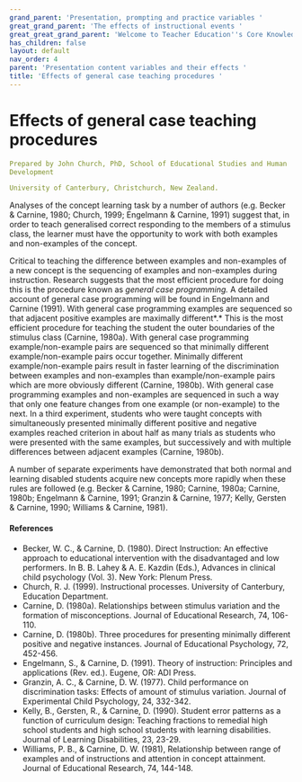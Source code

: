```yaml
---
grand_parent: 'Presentation, prompting and practice variables '
great_grand_parent: 'The effects of instructional events '
great_great_grand_parent: 'Welcome to Teacher Education''s Core Knowledge and Skills.'
has_children: false
layout: default
nav_order: 4
parent: 'Presentation content variables and their effects '
title: 'Effects of general case teaching procedures '
---
```

# Effects of general case teaching procedures


```yaml
Prepared by John Church, PhD, School of Educational Studies and Human
Development

University of Canterbury, Christchurch, New Zealand.
```


Analyses of the concept learning task by a number of authors (e.g.
Becker & Carnine, 1980; Church, 1999; Engelmann & Carnine, 1991) suggest
that, in order to teach generalised correct responding to the members of
a stimulus class, the learner must have the opportunity to work with
both examples and non-examples of the concept.

Critical to teaching the difference between examples and non-examples of
a new concept is the sequencing of examples and non-examples during
instruction. Research suggests that the most efficient procedure for
doing this is the procedure known as *general case programming.* A
detailed account of general case programming will be found in Engelmann
and Carnine (1991). With general case programming examples are sequenced
so that adjacent positive examples are maximally different*.* This is
the most efficient procedure for teaching the student the outer
boundaries of the stimulus class (Carnine, 1980a). With general case
programming example/non-example pairs are sequenced so that minimally
different example/non-example pairs occur together. Minimally different
example/non-example pairs result in faster learning of the
discrimination between examples and non-examples than
example/non-example pairs which are more obviously different (Carnine,
1980b). With general case programming examples and non-examples are
sequenced in such a way that only one feature changes from one example
(or non-example) to the next. In a third experiment, students who were
taught concepts with simultaneously presented minimally different
positive and negative examples reached criterion in about half as many
trials as students who were presented with the same examples, but
successively and with multiple differences between adjacent examples
(Carnine, 1980b).

A number of separate experiments have demonstrated that both normal and
learning disabled students acquire new concepts more rapidly when these
rules are followed (e.g. Becker & Carnine, 1980; Carnine, 1980a;
Carnine, 1980b; Engelmann & Carnine, 1991; Granzin & Carnine, 1977;
Kelly, Gersten & Carnine, 1990; Williams & Carnine, 1981).


#### References

-   Becker, W. C., & Carnine, D. (1980). Direct Instruction: An
    effective approach to educational intervention with the
    disadvantaged and low performers. In B. B. Lahey & A. E. Kazdin
    (Eds.), Advances in clinical child psychology (Vol. 3). New York:
    Plenum Press.
-   Church, R. J. (1999). Instructional processes. University of
    Canterbury, Education Department.
-   Carnine, D. (1980a). Relationships between stimulus variation and
    the formation of misconceptions. Journal of Educational Research,
    74, 106-110.
-   Carnine, D. (1980b). Three procedures for presenting minimally
    different positive and negative instances. Journal of Educational
    Psychology, 72, 452-456.
-   Engelmann, S., & Carnine, D. (1991). Theory of instruction:
    Principles and applications (Rev. ed.). Eugene, OR: ADI Press.
-   Granzin, A. C., & Carnine, D. W. (1977). Child performance on
    discrimination tasks: Effects of amount of stimulus variation.
    Journal of Experimental Child Psychology, 24, 332-342.
-   Kelly, B., Gersten, R., & Carnine, D. (1990). Student error patterns
    as a function of curriculum design: Teaching fractions to remedial
    high school students and high school students with learning
    disabilities. Journal of Learning Disabilities, 23, 23-29.
-   Williams, P. B., & Carnine, D. W. (1981), Relationship between range
    of examples and of instructions and attention in concept attainment.
    Journal of Educational Research, 74, 144-148.
